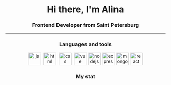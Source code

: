 <div id="header" align="center">
    <h1>Hi there, I'm  Alina </h1>
    <h3>Frontend Developer from Saint Petersburg</h3>
</div>

---
<div align="center">
    <h3> Languages and tools </h3>

 <img src="https://cdn.jsdelivr.net/gh/devicons/devicon/icons/javascript/javascript-original.svg" title="js" width="40" height="40"/>&nbsp;
  <img src="https://cdn.jsdelivr.net/gh/devicons/devicon/icons/html5/html5-original.svg" title="html" width="40" height="40"/>&nbsp;
    <img src="https://cdn.jsdelivr.net/gh/devicons/devicon/icons/css3/css3-original.svg" title="css" width="40" height="40"/>&nbsp;
    <img src="https://cdn.jsdelivr.net/gh/devicons/devicon/icons/vuejs/vuejs-original.svg" title="vue" width="40" height="40"/>
    <img src="https://cdn.jsdelivr.net/gh/devicons/devicon/icons/nodejs/nodejs-original.svg" title="nodejs" width="40" height="40"/>
     <img src="https://qualitapps.com/wp-content/uploads/2023/02/102.png"  title="express" width="40" height="40" />
       <img src="https://cdn.jsdelivr.net/gh/devicons/devicon@latest/icons/mongodb/mongodb-plain-wordmark.svg" title="mongoDB" width="40" height="40" />
    <img src="https://cdn.jsdelivr.net/gh/devicons/devicon/icons/react/react-original.svg" title="react" width="40" height="40"/>
    
</div>

<div id="stat" align="center">
        <h3> My stat </h3>
    <img src="https://github-profile-summary-cards.vercel.app/api/cards/profile-details?username=aKrivonogova&theme=github_dark" alt=""/>
  </div>
